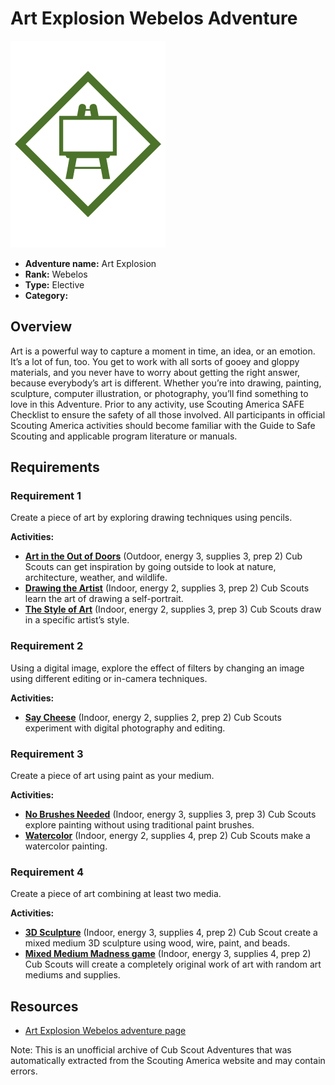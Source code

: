 # Art Explosion Webelos Adventure

![Art Explosion Webelos adventure belt loop](images/art-explosion.jpg)

- **Adventure name:** Art Explosion
- **Rank:** Webelos
- **Type:** Elective
- **Category:** 

## Overview

Art is a powerful way to capture a moment in time, an idea, or an emotion. It’s a lot of fun, too. You get to work with all sorts of gooey and gloppy materials, and you never have to worry about getting the right answer, because everybody’s art is different. Whether you’re into drawing, painting, sculpture, computer illustration, or photography, you’ll find something to love in this Adventure. Prior to any activity, use Scouting America SAFE Checklist to ensure the safety of all those involved. All participants in official Scouting America activities should become familiar with the Guide to Safe Scouting and applicable program literature or manuals.

## Requirements

### Requirement 1

Create a piece of art by exploring drawing techniques using pencils.

**Activities:**

- **[Art in the Out of Doors](https://www.scouting.org/cub-scout-activities/art-in-the-out-of-doors/)** (Outdoor, energy 3, supplies 3, prep 2)
  Cub Scouts can get inspiration by going outside to look at nature, architecture, weather, and wildlife.
- **[Drawing the Artist](https://www.scouting.org/cub-scout-activities/drawing-the-artist/)** (Indoor, energy 2, supplies 3, prep 2)
  Cub Scouts learn the art of drawing a self-portrait.
- **[The Style of Art](https://www.scouting.org/cub-scout-activities/the-style-of-art/)** (Indoor, energy 2, supplies 3, prep 3)
  Cub Scouts draw in a specific artist’s style.

### Requirement 2

Using a digital image, explore the effect of filters by changing an image using different editing or in-camera techniques.

**Activities:**

- **[Say Cheese](https://www.scouting.org/cub-scout-activities/say-cheese/)** (Indoor, energy 2, supplies 2, prep 2)
  Cub Scouts experiment with digital photography and editing.

### Requirement 3

Create a piece of art using paint as your medium.

**Activities:**

- **[No Brushes Needed](https://www.scouting.org/cub-scout-activities/no-brushes-needed/)** (Indoor, energy 3, supplies 3, prep 3)
  Cub Scouts explore painting without using traditional paint brushes.
- **[Watercolor](https://www.scouting.org/cub-scout-activities/watercolor/)** (Indoor, energy 2, supplies 4, prep 2)
  Cub Scouts make a watercolor painting.

### Requirement 4

Create a piece of art combining at least two media.

**Activities:**

- **[3D Sculpture](https://www.scouting.org/cub-scout-activities/3d-sculpture/)** (Indoor, energy 3, supplies 4, prep 2)
  Cub Scout create a mixed medium 3D sculpture using wood, wire, paint, and beads.
- **[Mixed Medium Madness game](https://www.scouting.org/cub-scout-activities/mixed-medium-madness-game/)** (Indoor, energy 3, supplies 4, prep 2)
  Cub Scouts will create a completely original work of art with random art mediums and supplies.


## Resources

- [Art Explosion Webelos adventure page](https://www.scouting.org/cub-scout-adventures/art-explosion/)

Note: This is an unofficial archive of Cub Scout Adventures that was automatically extracted from the Scouting America website and may contain errors.